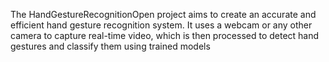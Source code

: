 The HandGestureRecognitionOpen project aims to create an accurate and efficient hand gesture recognition system. It uses a webcam or any other camera to capture real-time video, which is then processed to detect hand gestures and classify them using trained models
